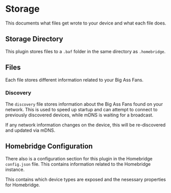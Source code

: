 # Storage
This documents what files get wrote to your device and what each file does.

## Storage Directory
This plugin stores files to a `.baf` folder in the same directory as `.homebridge`.

## Files
Each file stores different information related to your Big Ass Fans.

### Discovery
The `discovery` file stores information about the Big Ass Fans found on your network. This is used to speed up startup and can attempt to connect to previously discovered devices, while mDNS is waiting for a broadcast.

If any network information changes on the device, this will be re-discovered and updated via mDNS.

## Homebridge Configuration
There also is a configuration section for this plugin in the Homebridge `config.json` file. This contains information related to the Homebridge instance.

This contains which device types are exposed and the nesessary properties for Homebridge.
